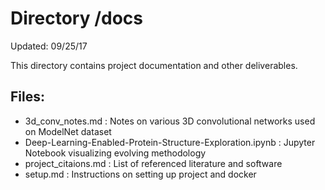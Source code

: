 # Directory /docs
Updated: 09/25/17

This directory contains project documentation and other deliverables.

## Files:

- 3d_conv_notes.md : Notes on various 3D convolutional networks used on ModelNet dataset
- Deep-Learning-Enabled-Protein-Structure-Exploration.ipynb : Jupyter Notebook visualizing evolving methodology
- project_citaions.md : List of referenced literature and software
- setup.md : Instructions on setting up project and docker
